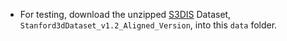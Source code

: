 - For testing, download the unzipped [S3DIS](https://goo.gl/forms/4SoGp4KtH1jfRqEj2) Dataset, `Stanford3dDataset_v1.2_Aligned_Version`, into this `data` folder.

